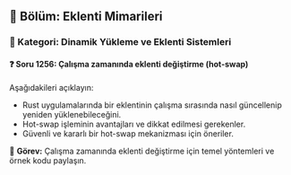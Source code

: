 ## 📘 Bölüm: Eklenti Mimarileri  
### 🔹 Kategori: Dinamik Yükleme ve Eklenti Sistemleri  
#### ❓ Soru 1256: Çalışma zamanında eklenti değiştirme (hot-swap)

Aşağıdakileri açıklayın:

- Rust uygulamalarında bir eklentinin çalışma sırasında nasıl güncellenip yeniden yüklenebileceğini.
- Hot-swap işleminin avantajları ve dikkat edilmesi gerekenler.
- Güvenli ve kararlı bir hot-swap mekanizması için öneriler.

🔧 **Görev:** Çalışma zamanında eklenti değiştirme için temel yöntemleri ve örnek kodu paylaşın.
